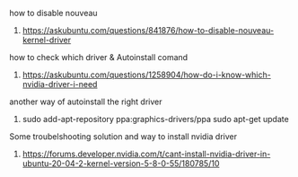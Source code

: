 how to disable nouveau
 1. https://askubuntu.com/questions/841876/how-to-disable-nouveau-kernel-driver

how to check which driver & Autoinstall comand 
1. https://askubuntu.com/questions/1258904/how-do-i-know-which-nvidia-driver-i-need

another way of autoinstall the right driver 
1. sudo add-apt-repository ppa:graphics-drivers/ppa sudo apt-get update

Some troubelshooting solution and way to install nvidia driver 
1. https://forums.developer.nvidia.com/t/cant-install-nvidia-driver-in-ubuntu-20-04-2-kernel-version-5-8-0-55/180785/10

